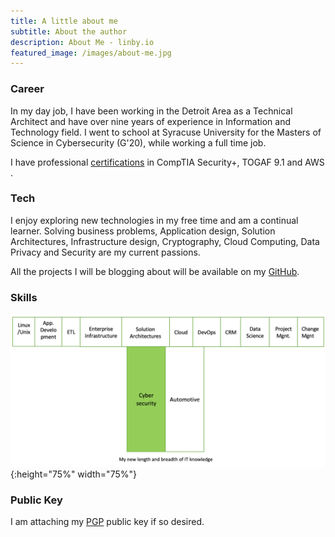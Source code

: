 ```yaml
---
title: A little about me
subtitle: About the author
description: About Me - linby.io
featured_image: /images/about-me.jpg
---
```


### Career
In my day job, I have been working in the Detroit Area as a Technical Architect and have over nine years of experience in Information and Technology field. I went to school at Syracuse University for the Masters of Science in Cybersecurity (G'20), while working  a full time job.  

I have professional [certifications](https://www.youracclaim.com/users/bharath-karumudi/badges?sort=most_popular&page=1) in CompTIA Security+, TOGAF 9.1 and AWS .

### Tech
I enjoy exploring new technologies in my free time and am a continual learner. Solving business problems, Application design, Solution Architectures, Infrastructure design, Cryptography, Cloud  Computing, Data Privacy and Security are my current passions.

All the projects I will be blogging about will be available on my [GitHub](https://github.com/bharathkarumudi).  

### Skills
![skills](/images/about-skills.png){:height="75%" width="75%"}

### Public Key
I am attaching my [PGP](https://keybase.io/bharathkarumudi/pgp_keys.asc) public key if so desired.
